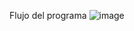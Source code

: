 Flujo del programa
![image](https://github.com/user-attachments/assets/16703efa-bc81-4734-941a-3992343a4ea0)
